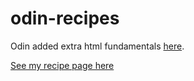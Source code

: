 # odin-recipes
Odin added extra html fundamentals <a href="https://www.theodinproject.com/paths/foundations/courses/foundations/lessons/recipes" rel="_blank">here</a>. 

[See my recipe page here](https://TYLPHE.github.io/odin-recipes/index.html)
